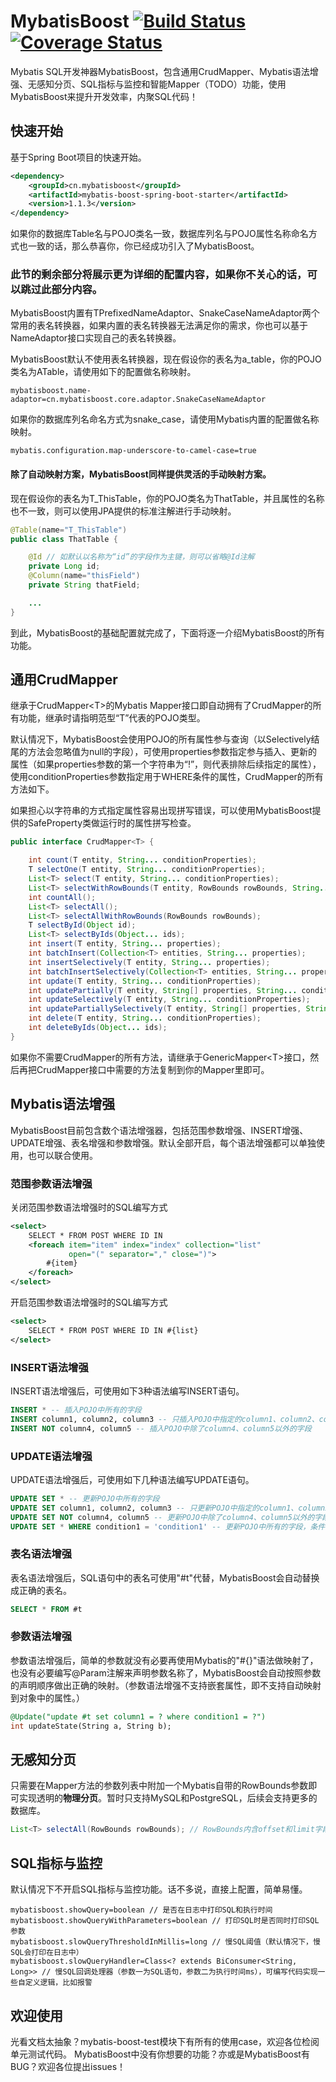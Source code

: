 # MybatisBoost [![Build Status](https://www.travis-ci.org/zhang-rf/mybatis-boost.svg?branch=master)](https://www.travis-ci.org/zhang-rf/mybatis-boost) [![Coverage Status](https://coveralls.io/repos/github/zhang-rf/mybatis-boost/badge.svg)](https://coveralls.io/github/zhang-rf/mybatis-boost)

Mybatis SQL开发神器MybatisBoost，包含通用CrudMapper、Mybatis语法增强、无感知分页、SQL指标与监控和智能Mapper（TODO）功能，使用MybatisBoost来提升开发效率，内聚SQL代码！

## 快速开始

基于Spring Boot项目的快速开始。

```xml
<dependency>
    <groupId>cn.mybatisboost</groupId>
    <artifactId>mybatis-boost-spring-boot-starter</artifactId>
    <version>1.1.3</version>
</dependency>
```

如果你的数据库Table名与POJO类名一致，数据库列名与POJO属性名称命名方式也一致的话，那么恭喜你，你已经成功引入了MybatisBoost。

### 此节的剩余部分将展示更为详细的配置内容，如果你不关心的话，可以跳过此部分内容。

MybatisBoost内置有TPrefixedNameAdaptor、SnakeCaseNameAdaptor两个常用的表名转换器，如果内置的表名转换器无法满足你的需求，你也可以基于NameAdaptor接口实现自己的表名转换器。

MybatisBoost默认不使用表名转换器，现在假设你的表名为a_table，你的POJO类名为ATable，请使用如下的配置做名称映射。

```
mybatisboost.name-adaptor=cn.mybatisboost.core.adaptor.SnakeCaseNameAdaptor
```

如果你的数据库列名命名方式为snake_case，请使用Mybatis内置的配置做名称映射。

```
mybatis.configuration.map-underscore-to-camel-case=true
```

#### 除了自动映射方案，MybatisBoost同样提供灵活的手动映射方案。

现在假设你的表名为T_ThisTable，你的POJO类名为ThatTable，并且属性的名称也不一致，则可以使用JPA提供的标准注解进行手动映射。

```java
@Table(name="T_ThisTable")
public class ThatTable {

    @Id // 如默认以名称为“id”的字段作为主键，则可以省略@Id注解
    private Long id;
    @Column(name="thisField")
    private String thatField;

    ...
}
```

到此，MybatisBoost的基础配置就完成了，下面将逐一介绍MybatisBoost的所有功能。

## 通用CrudMapper

继承于CrudMapper&lt;T&gt;的Mybatis Mapper接口即自动拥有了CrudMapper的所有功能，继承时请指明范型“T”代表的POJO类型。

默认情况下，MybatisBoost会使用POJO的所有属性参与查询（以Selectively结尾的方法会忽略值为null的字段），可使用properties参数指定参与插入、更新的属性（如果properties参数的第一个字符串为“!”，则代表排除后续指定的属性），使用conditionProperties参数指定用于WHERE条件的属性，CrudMapper的所有方法如下。

如果担心以字符串的方式指定属性容易出现拼写错误，可以使用MybatisBoost提供的SafeProperty类做运行时的属性拼写检查。

```java
public interface CrudMapper<T> {

    int count(T entity, String... conditionProperties);
    T selectOne(T entity, String... conditionProperties);
    List<T> select(T entity, String... conditionProperties);
    List<T> selectWithRowBounds(T entity, RowBounds rowBounds, String... conditionProperties);
    int countAll();
    List<T> selectAll();
    List<T> selectAllWithRowBounds(RowBounds rowBounds);
    T selectById(Object id);
    List<T> selectByIds(Object... ids);
    int insert(T entity, String... properties);
    int batchInsert(Collection<T> entities, String... properties);
    int insertSelectively(T entity, String... properties);
    int batchInsertSelectively(Collection<T> entities, String... properties);
    int update(T entity, String... conditionProperties);
    int updatePartially(T entity, String[] properties, String... conditionProperties);
    int updateSelectively(T entity, String... conditionProperties);
    int updatePartiallySelectively(T entity, String[] properties, String... conditionProperties);
    int delete(T entity, String... conditionProperties);
    int deleteByIds(Object... ids);
}
```

如果你不需要CrudMapper的所有方法，请继承于GenericMapper&lt;T&gt;接口，然后再把CrudMapper接口中需要的方法复制到你的Mapper里即可。

## Mybatis语法增强

MybatisBoost目前包含数个语法增强器，包括范围参数增强、INSERT增强、UPDATE增强、表名增强和参数增强。默认全部开启，每个语法增强都可以单独使用，也可以联合使用。

### 范围参数语法增强

关闭范围参数语法增强时的SQL编写方式
```xml
<select>
    SELECT * FROM POST WHERE ID IN
    <foreach item="item" index="index" collection="list"
             open="(" separator="," close=")">
        #{item}
    </foreach>
</select>
```

开启范围参数语法增强时的SQL编写方式
```xml
<select>
    SELECT * FROM POST WHERE ID IN #{list}
</select>
```

### INSERT语法增强

INSERT语法增强后，可使用如下3种语法编写INSERT语句。

```sql
INSERT * -- 插入POJO中所有的字段
INSERT column1, column2, column3 -- 只插入POJO中指定的column1、column2、column3三个字段
INSERT NOT column4, column5 -- 插入POJO中除了column4、column5以外的字段
```

### UPDATE语法增强

UPDATE语法增强后，可使用如下几种语法编写UPDATE语句。

```sql
UPDATE SET * -- 更新POJO中所有的字段
UPDATE SET column1, column2, column3 -- 只更新POJO中指定的column1、column2、column3三个字段
UPDATE SET NOT column4, column5 -- 更新POJO中除了column4、column5以外的字段
UPDATE SET * WHERE condition1 = 'condition1' -- 更新POJO中所有的字段，条件为"condition1 = 'condition1'"
```

### 表名语法增强

表名语法增强后，SQL语句中的表名可使用"#t"代替，MybatisBoost会自动替换成正确的表名。

```sql
SELECT * FROM #t
```

### 参数语法增强

参数语法增强后，简单的参数就没有必要再使用Mybatis的"#{}"语法做映射了，也没有必要编写@Param注解来声明参数名称了，MybatisBoost会自动按照参数的声明顺序做出正确的映射。（参数语法增强不支持嵌套属性，即不支持自动映射到对象中的属性。）

```sql
@Update("update #t set column1 = ? where condition1 = ?")
int updateState(String a, String b);
```

## 无感知分页

只需要在Mapper方法的参数列表中附加一个Mybatis自带的RowBounds参数即可实现透明的**物理分页**。暂时只支持MySQL和PostgreSQL，后续会支持更多的数据库。

```java
List<T> selectAll(RowBounds rowBounds); // RowBounds内含offset和limit字段
```

## SQL指标与监控

默认情况下不开启SQL指标与监控功能。话不多说，直接上配置，简单易懂。

```
mybatisboost.showQuery=boolean // 是否在日志中打印SQL和执行时间
mybatisboost.showQueryWithParameters=boolean // 打印SQL时是否同时打印SQL参数
mybatisboost.slowQueryThresholdInMillis=long // 慢SQL阈值（默认情况下，慢SQL会打印在日志中）
mybatisboost.slowQueryHandler=Class<? extends BiConsumer<String, Long>> // 慢SQL回调处理器（参数一为SQL语句，参数二为执行时间ms），可编写代码实现一些自定义逻辑，比如报警
```

## 欢迎使用

光看文档太抽象？mybatis-boost-test模块下有所有的使用case，欢迎各位检阅单元测试代码。
MybatisBoost中没有你想要的功能？亦或是MybatisBoost有BUG？欢迎各位提出issues！